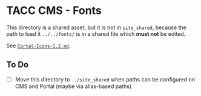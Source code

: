 # TACC CMS - Fonts

This directory is a shared asset, but it is not in `site_shared`, because the path to load it `../../fonts/` is in a shared file which __must not__ be edited.

See [`Cortal-Icons-1.2.md`](./Cortal-Icons-1.2.md).

## To Do

- [ ] Move this directory to `../site_shared` when paths can be configured on CMS and Portal (maybe via alias-based paths)
